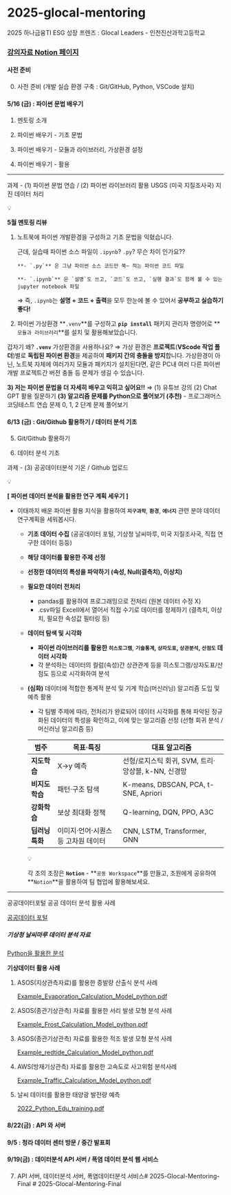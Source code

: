 # 2025-glocal-mentoring
2025 하나금융TI ESG 성장 프렌즈 : Glocal Leaders - 인천진산과학고등학교


### [강의자료 Notion 페이지](https://www.notion.so/Glocal-Leaders-1f0d86ea13aa809da42cc3d9a5f65133)

#### 사전 준비

0.  사전 준비 (개발 실습 환경 구축 : Git/GitHub, Python, VSCode 설치)

#### 5/16 (금) : 파이썬 문법 배우기

1. 멘토링 소개

2.  파이썬 배우기 - 기초 문법

3.  파이썬 배우기 - 모듈과 라이브러리, 가상환경 설정

4.  파이썬 배우기 - 활용

---

과제 - (1) 파이썬 문법 연습 / (2) 파이썬 라이브러리 활용 USGS (미국 지질조사국) 지진 데이터 처리

<aside>
💡

**5월 멘토링 리뷰**
1) 노트북에 파이썬 개발환경을 구성하고 기초 문법을 익혔습니다.

    근데, 실습때 파이썬 소스 파일이 `.ipynb`? `.py`? 무슨 차이 인가요??

       **- `.py`** 은 그냥 파이썬 소스 코드만 쭉~ 적는 파이썬 코드 파일

       **- `.ipynb`** 은 `설명`도 쓰고, `코드`도 쓰고, `실행 결과`도 함께 볼 수 있는 jupyter notebook 파일

   ⇒  즉, `.ipynb`는 **설명 + 코드 + 출력**을 모두 한눈에 볼 수 있어서 **공부하고 실습하기 좋다!**

2) 파이썬 가상환경 **`.venv`**를 구성하고 **`pip install`** 패키지 관리자 명령어로 **`모듈과 라이브러리`**를 설치 및 활용해보았습니다.

  갑자기 왜? **`.venv`** 가상환경을 사용하나요?
  ⇒ 가상 환경은 **프로젝트**(**VScode 작업 폴더**)별로 **독립된 파이썬 환경**을 제공하여 **패키지 간의 충돌을 방지**합니다. 가상환경이 아닌, 노트북 자체에 여러가지 모듈과 패키지가 설치된다면, 같은 PC내 여러 다른 파이썬 개발 프로젝트간 버전 충돌 등 문제가 생길 수 있습니다.

**3) 저는 파이썬 문법을 더 자세히 배우고 익히고 싶어요!!**
    ⇒ (1) 유튜브 강의
        (2) Chat GPT 활용 질문하기
        **(3) 알고리즘 문제를 Python으로 풀어보기 (추천)**
          - 프로그래머스 코딩테스트 연습 문제 0, 1, 2 단계 문제 풀어보기

[](https://school.programmers.co.kr/learn/challenges?order=recent)

</aside>

#### 6/13 (금) :  Git/Github 활용하기 / 데이터 분석 기초

5. Git/Github 활용하기

1. 데이터 분석 기초

과제 - (3) 공공데이터분석 기온 / Github 업로드 

<aside>
💡

**[ 파이썬 데이터 분석을 활용한 연구 계획 세우기 ]**

- 이태까지 배운 파이썬 활용 지식을 활용하여 **`지구과학`**, **`환경`**, **`에너지`** 관련 분야 데이터 연구계획을 세워봅시다.
    - **기초 데이터 수집**
    (공공데이터 포털, 기상청 날씨마루, 미국 지질조사국, 직접 연구한 데이터 등등)
    - **해당 데이터를 활용한 주제 선정**
    - **선정한 데이터의 특성을 파악하기 (속성, Null(결측치), 이상치)**
    - **필요한 데이터 전처리**
        - pandas를 활용하여 프로그래밍으로 전처리 (원본 데이터 수정 X)
        - .csv파일 Excell에서 열어서 직접 수기로 데이터를 정제하기
        (결측치, 이상치, 필요한 속성값 필터링 등)
    - **데이터 탐색 및 시각화**
        - **파이썬 라이브러리를 활용한 `히스토그램`**, **`기술통계`, `상자도표`, `상관분석`, `산점도` 데이터 시각화**
        - 각 분석하는 데이터의 컬럼(속성)간 상관관계 등을 히스토그램/상자도표/산점도 등으로 시각화하여 분석
    - **(심화)** 데이터에 적합한 통계적 분석 및 기계 학습(머신러닝) 알고리즘 도입 및 예측 활용
        - 각 팀별 주제에 따라, 전처리가 완료되어 데이터 시각화를 통해 파악된 정규화된 데이터의 특성을 확인하고, 이에 맞는 알고리즘 선정 (선형 회귀 분석 / 머신러닝 알고리즘 등)
        
        | 범주 | 목표·특징 | 대표 알고리즘 |
        | --- | --- | --- |
        | **지도학습** | X→y 예측 | 선형/로지스틱 회귀, SVM, 트리·앙상블, k-NN, 신경망 |
        | **비지도학습** | 패턴·구조 탐색 | K-means, DBSCAN, PCA, t-SNE, Apriori |
        | **강화학습** | 보상 최대화 정책 | Q-learning, DQN, PPO, A3C |
        | **딥러닝 특화** | 이미지·언어·시퀀스 등 고차원 데이터 | CNN, LSTM, Transformer, GNN |
        
        <aside>
        💡
        
        각 조의 조장은 **`Notion`** - **`공동 Workspace`**를 만들고, 조원에게 공유하여 **`Notion`**을 활용하여 팀 협업에 활용해보세요.
        
        </aside>
        
</aside>

---

공공데이터포털 공공 데이터 분석 활용 사례

[공공데이터 포털](https://www.data.go.kr/tcs/puc/selectPublicUseCaseListView.do)

##### 기상청 날씨마루 데이터 분석 자료

[Python을 활용한 분석](https://bd.kma.go.kr/kma2020/dta/edu/KBP57200_Python.do?pageNum=5&menuCd=F040303000)

**기상데이터 활용 사례**

1. ASOS(지상관측자료)를 활용한 증발량 산출식 분석 사례
    
    [Example_Evaporation_Calculation_Model_python.pdf](attachment:ef940790-876f-4c4f-baeb-55cb84314c4b:Example_Evaporation_Calculation_Model_python.pdf)
    
2. ASOS(종관기상관측) 자료를 활용한 서리 발생 모형 분석 사례
    
    [Example_Frost_Calculation_Model_python.pdf](attachment:a480b938-9a3b-40ad-ba3a-59a7518c5e3b:Example_Frost_Calculation_Model_python.pdf)
    
3. ASOS(종관기상관측) 자료를 활용한 적조 발생 모형 분석 사례
    
    [Example_redtide_Calculation_Model_python.pdf](attachment:39a4cdb3-78d9-4a76-bf9e-68dc729b31c0:Example_redtide_Calculation_Model_python.pdf)
    
4. AWS(방재기상관측) 자료를 활용한 고속도로 사고위험 분석사례
    
    [Example_Traffic_Calculation_Model_python.pdf](attachment:3b992afd-17e7-4a12-9d0f-a58067d0a00a:Example_Traffic_Calculation_Model_python.pdf)
    
5. 날씨 데이터를 활용한 태양광 발전량 예측
    
    [2022_Python_Edu_training.pdf](attachment:9c88c16a-46f1-4b24-a493-680d3cde27ea:2022_Python_Edu_training.pdf)
    

#### 8/22(금) : API 와 서버
#### 9/5 : 청라 데이터 센터 방문 / 중간 발표회
#### 9/19(금) : 데이터분석 API 서버 / 폭염 데이터 분석 웹 서비스
7.  API 서버, 데이터분석 서버, 폭염데이터분석 서비스#   2 0 2 5 - G l o c a l - M e n t o r i n g - F i n a l  
 #   2 0 2 5 - G l o c a l - M e n t o r i n g - F i n a l  
 